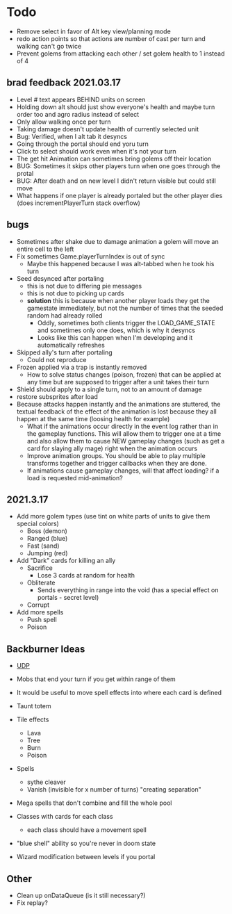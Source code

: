 # Todo

- Remove select in favor of Alt key view/planning mode
- redo action points so that actions are number of cast per turn and walking can't go twice
- Prevent golems from attacking each other / set golem health to 1 instead of 4

## brad feedback 2021.03.17

- Level # text appears BEHIND units on screen
- Holding down alt should just show everyone's health and maybe turn order too and agro radius instead of select
- Only allow walking once per turn
- Taking damage doesn't update health of currently selected unit
- Bug: Verified, when I alt tab it desyncs
- Going through the portal should end yoru turn
- Click to select should work even when it's not your turn
- The get hit Animation can sometimes bring golems off their location
- BUG: Sometimes it skips other players turn when one goes through the protal
- BUG: After death and on new level I didn't return visible but could still move
- What happens if one player is already portaled but the other player dies (does incrementPlayerTurn stack overflow)

## bugs

- Sometimes after shake due to damage animation a golem will move an entire cell to the left
- Fix sometimes Game.playerTurnIndex is out of sync
  - Maybe this happened because I was alt-tabbed when he took his turn
- Seed desynced after portaling
  - this is not due to differing pie messages
  - this is not due to picking up cards
  - **solution** this is because when another player loads they get the gamestate immediately, but not the number of times that the seeded random had already rolled
    - Oddly, sometimes both clients trigger the LOAD_GAME_STATE and sometimes only one does, which is why it desyncs
    - Looks like this can happen when I'm developing and it automatically refreshes
- Skipped ally's turn after portaling
  - Could not reproduce
- Frozen applied via a trap is instantly removed
  - How to solve status changes (poison, frozen) that can be applied at any time but are supposed to trigger after a unit takes their turn
- Shield should apply to a single turn, not to an amount of damage
- restore subsprites after load
- Because attacks happen instantly and the animations are stuttered, the textual feedback of the effect of the animation is lost because they all happen at the same time (loosing health for example)
  - What if the animations occur directly in the event log rather than in the gameplay functions. This will allow them to trigger one at a time and also allow them to cause NEW gameplay changes (such as get a card for slaying ally mage) right when the animation occurs
  - Improve animation groups. You should be able to play multiple transforms together and trigger callbacks when they are done.
  - If animations cause gameplay changes, will that affect loading? if a load is requested mid-animation?

## 2021.3.17

- Add more golem types (use tint on white parts of units to give them special colors)
  - Boss (demon)
  - Ranged (blue)
  - Fast (sand)
  - Jumping (red)
- Add "Dark" cards for killing an ally
  - Sacrifice
    - Lose 3 cards at random for health
  - Obliterate
    - Sends everything in range into the void (has a special effect on portals - secret level)
  - Corrupt
- Add more spells
  - Push spell
  - Poison

## Backburner Ideas

- [UDP](https://www.html5rocks.com/en/tutorials/webrtc/datachannels/)

- Mobs that end your turn if you get within range of them
- It would be useful to move spell effects into where each card is defined
- Taunt totem
- Tile effects
  - Lava
  - Tree
  - Burn
  - Poison
- Spells
  - sythe cleaver
  - Vanish (invisible for x number of turns) "creating separation"
- Mega spells that don't combine and fill the whole pool
- Classes with cards for each class
  - each class should have a movement spell
- "blue shell" ability so you're never in doom state
- Wizard modification between levels if you portal

## Other

- Clean up onDataQueue (is it still necessary?)
- Fix replay?
